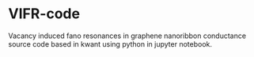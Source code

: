 # VIFR-code
Vacancy induced fano resonances in graphene nanoribbon conductance source code based in kwant using python in jupyter notebook.
